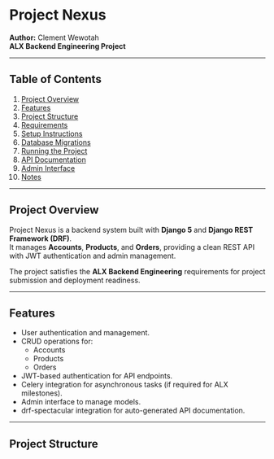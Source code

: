 # Project Nexus

**Author:** Clement Wewotah  
**ALX Backend Engineering Project**  

---

## Table of Contents
1. [Project Overview](#project-overview)
2. [Features](#features)
3. [Project Structure](#project-structure)
4. [Requirements](#requirements)
5. [Setup Instructions](#setup-instructions)
6. [Database Migrations](#database-migrations)
7. [Running the Project](#running-the-project)
8. [API Documentation](#api-documentation)
9. [Admin Interface](#admin-interface)
10. [Notes](#notes)

---

## Project Overview

Project Nexus is a backend system built with **Django 5** and **Django REST Framework (DRF)**.  
It manages **Accounts**, **Products**, and **Orders**, providing a clean REST API with JWT authentication and admin management.  

The project satisfies the **ALX Backend Engineering** requirements for project submission and deployment readiness.

---

## Features

- User authentication and management.
- CRUD operations for:
  - Accounts
  - Products
  - Orders
- JWT-based authentication for API endpoints.
- Celery integration for asynchronous tasks (if required for ALX milestones).
- Admin interface to manage models.
- drf-spectacular integration for auto-generated API documentation.

---

## Project Structure


